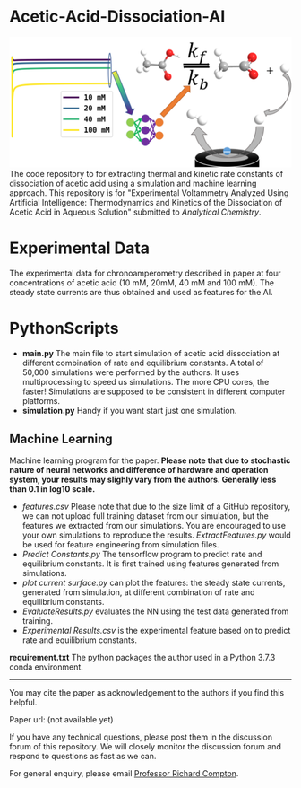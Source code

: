 # Acetic-Acid-Dissociation-AI
![Table of Content Figure](TOC.png)
The code repository to for extracting thermal and kinetic rate constants of dissociation of acetic acid using a simulation and machine learning approach. This repository is for "Experimental Voltammetry Analyzed Using Artificial Intelligence: Thermodynamics and Kinetics of the Dissociation of Acetic Acid in Aqueous Solution" submitted to *Analytical Chemistry*.

# Experimental Data
The experimental data for chronoamperometry described in paper at four concentrations of acetic acid (10 mM, 20mM, 40 mM and 100 mM). The steady state currents are thus obtained and used as features for the AI.

# PythonScripts 

* **main.py** The main file to start simulation of acetic acid dissociation at different combination of rate and equilibrium constants. A total of 50,000 simulations were performed by the authors. It uses multiprocessing to speed us simulations. The more CPU cores, the faster! Simulations are supposed to be consistent in different computer platforms.
* **simulation.py** Handy if you want start just one simulation.

## Machine Learning
Machine learning program for the paper. **Please note that due to stochastic nature of neural networks and difference of hardware and operation system, your results may slighly vary from the authors. Generally less than 0.1 in log10 scale.**
* *features.csv* Please note that due to the size limit of a GitHub repository, we can not upload full training dataset from our simulation, but the features we extracted from our simulations. You are encouraged to use your own simulations to reproduce the results. *ExtractFeatures.py* would be used for feature engineering from simulation files. 
* *Predict Constants.py* The tensorflow program to predict rate and equilibrium constants. It is first trained using features generated from simulations. 
* *plot current surface.py* can plot the features: the steady state currents, generated from simulation, at different combination of rate and equilibrium constants. 
* *EvaluateResults.py* evaluates the NN using the test data generated from training.
* *Experimental Results.csv* is the experimental feature based on to predict rate and equilibrium constants.


**requirement.txt** The python packages the author used in a Python 3.7.3 conda environment.


---
You may cite the paper as acknowledgement to the authors if you find this helpful. 

Paper url: (not available yet)

If you have any technical questions, please post them in the discussion forum of this repository. We will closely monitor the discussion forum and respond to questions as fast as we can.

For general enquiry, please email [Professor Richard Compton](mailto:richard.compton@chem.ox.ac.uk).



